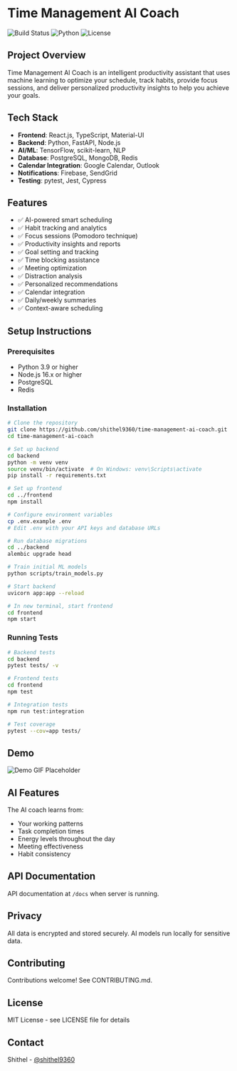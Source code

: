 # Time Management AI Coach

![Build Status](https://img.shields.io/badge/build-passing-brightgreen)
![Python](https://img.shields.io/badge/python-3.9%2B-blue)
![License](https://img.shields.io/badge/license-MIT-green)

## Project Overview
Time Management AI Coach is an intelligent productivity assistant that uses machine learning to optimize your schedule, track habits, provide focus sessions, and deliver personalized productivity insights to help you achieve your goals.

## Tech Stack
- **Frontend**: React.js, TypeScript, Material-UI
- **Backend**: Python, FastAPI, Node.js
- **AI/ML**: TensorFlow, scikit-learn, NLP
- **Database**: PostgreSQL, MongoDB, Redis
- **Calendar Integration**: Google Calendar, Outlook
- **Notifications**: Firebase, SendGrid
- **Testing**: pytest, Jest, Cypress

## Features
- ✅ AI-powered smart scheduling
- ✅ Habit tracking and analytics
- ✅ Focus sessions (Pomodoro technique)
- ✅ Productivity insights and reports
- ✅ Goal setting and tracking
- ✅ Time blocking assistance
- ✅ Meeting optimization
- ✅ Distraction analysis
- ✅ Personalized recommendations
- ✅ Calendar integration
- ✅ Daily/weekly summaries
- ✅ Context-aware scheduling

## Setup Instructions

### Prerequisites
- Python 3.9 or higher
- Node.js 16.x or higher
- PostgreSQL
- Redis

### Installation

```bash
# Clone the repository
git clone https://github.com/shithel9360/time-management-ai-coach.git
cd time-management-ai-coach

# Set up backend
cd backend
python -m venv venv
source venv/bin/activate  # On Windows: venv\Scripts\activate
pip install -r requirements.txt

# Set up frontend
cd ../frontend
npm install

# Configure environment variables
cp .env.example .env
# Edit .env with your API keys and database URLs

# Run database migrations
cd ../backend
alembic upgrade head

# Train initial ML models
python scripts/train_models.py

# Start backend
uvicorn app:app --reload

# In new terminal, start frontend
cd frontend
npm start
```

### Running Tests

```bash
# Backend tests
cd backend
pytest tests/ -v

# Frontend tests
cd frontend
npm test

# Integration tests
npm run test:integration

# Test coverage
pytest --cov=app tests/
```

## Demo

![Demo GIF Placeholder](https://via.placeholder.com/800x400.png?text=AI+Coach+Demo)

## AI Features

The AI coach learns from:
- Your working patterns
- Task completion times
- Energy levels throughout the day
- Meeting effectiveness
- Habit consistency

## API Documentation

API documentation at `/docs` when server is running.

## Privacy

All data is encrypted and stored securely. AI models run locally for sensitive data.

## Contributing

Contributions welcome! See CONTRIBUTING.md.

## License

MIT License - see LICENSE file for details

## Contact

Shithel - [@shithel9360](https://github.com/shithel9360)
